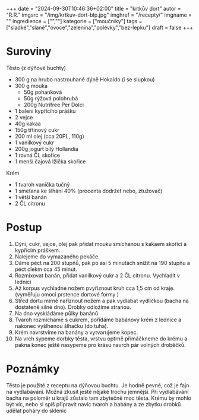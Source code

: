 
+++
date = "2024-09-30T10:46:36+02:00"
title = "krtkův dort"
autor = "R.R."
imgsrc = "/img/krtkuv-dort-blp.jpg"
imghref = "/recepty/"
imgname = ""
ingredience = ["",""]
kategorie = ["moučníky"]
tags = ["sladké","slané","ovoce","zelenina","polévky","bez-lepku"]
draft = false
+++


# Suroviny
Těsto (z dýňové buchty)
- 300 g na hrubo nastrouhané dýně Hokaido (i se slupkou)
- 300 g mouka 
    - 50g pohanková
    - 50g rýžová polohrubá
    - 200g Nutrifree Per Dolci
- 1 balení kypřícího prášku    
- 2 vejce 
- 40g kakaa
- 150g třtinový cukr
- 200 ml olej (cca 20PL, 110g)   
- 1 vanilkový cukr
- 200g jogurt bílý Hollandia
- 1 rovná ČL skořice
- 1 menší čajová lžička skořice

Krém 
- 1 tvaroh vanička tučný
- 1 smetana ke šlhání 40% (procenta dodržet nebo, ztužovač)
- 1 větší banán
- 2 ČL citronu


# Postup

1. Dýni, cukr, vejce, olej pak  přidat mouku smíchanou s kakaem skořící a kypřícím práškem.
2. Nalejeme do vymazaného pekáče.
3. Dáme péct na  200 stupňů, pak po asi 5 minutách snížit na 190 stupňu a péct clekm cca 45 minut.
4. Rozmixovat banán, přidat vanilkový cukr a 2 ČL citronu. Vychladit v lednici
5. Až korpus vychladne nožem pvyříznout kruh cca 1,5 cm od kraje. (vyměřuju omoci prstence dortové formy )
6. Střed dortu mírně naříznout nožem a pak vydlabat vydličkou (bacha na dostateně silné dno). Drobky odložíme stranou.
7. Na dno vyskládáme půlky banánů 
8. Tvaroh rozmícháme s cukrem, pořídáme babánový krém z lednice a nakonec vyšlhenou šlhačku (do tuha).
9. Krém navrstvíme na banány a vytvarujeme kopec.
10. Na vrch sypeme dorbky těsta, vrstvu optrně přimáčkneme do krému a pakna konec ještě nasypeme pro krásu navrch pár volných droběčků.


# Poznámky
Těsto je použité z receptu na dýňovou buchtu. Je hodně pevné, což je fajn na vydlabávání. Možná zkusit ještě nějaké trochu jemnější.
Při vydlabávání bacha na poloměr u krajů zůstalo tam zbytečně moc těsta.
Krému by mohlo být víc, nebo si spíš připravit navíc tvaroh a babány a ze zbytku drobků udělat poháry do sklenic

<!-- --> 